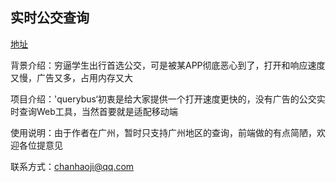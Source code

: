 ## 实时公交查询

[地址](http://bus.chanjiji.xyz)

背景介绍：穷逼学生出行首选公交，可是被某APP彻底恶心到了，打开和响应速度又慢，广告又多，占用内存又大

项目介绍：'querybus‘初衷是给大家提供一个打开速度更快的，没有广告的公交实时查询Web工具，当然首要就是适配移动端

使用说明：由于作者在广州，暂时只支持广州地区的查询，前端做的有点简陋，欢迎各位提意见

联系方式：chanhaoji@qq.com
